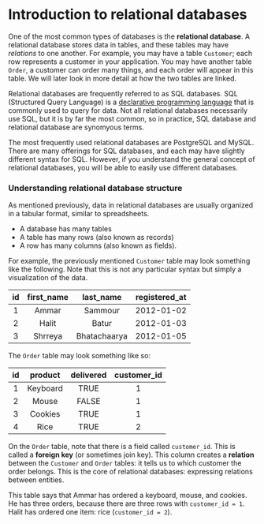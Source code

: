 # Introduction to relational databases

One of the most common types of databases is the **relational database**. A
relational database stores data in tables, and these tables may have *relations*
to one another. For example, you may have a table `Customer`; each row
represents a customer in your application. You may have another table 
`Order`, a customer can order many things, and each order will appear in this
table. We will later look in more detail at how the two tables are linked.

Relational databases are frequently referred to as SQL databases. SQL
(Structured Query Language) is a
[declarative programming
language](https://365datascience.com/tutorials/sql-tutorials/sql-declarative-language/)
that is commonly used to query for data. Not all relational databases
necessarily use SQL, but it is by far the most common, so in practice, SQL
database and relational database are synomyous terms.

The most frequently used relational databases are PostgreSQL and MySQL. There
are many offerings for SQL databases, and each may have slightly different
syntax for SQL. However, if you understand the general concept of relational
databases, you will be able to easily use different databases. 

### Understanding relational database structure
As mentioned previously, data in relational databases are usually organized in a
tabular format, similar to spreadsheets.

* A database has many tables
* A table has many rows (also known as records)
* A row has many columns (also known as fields).

For example, the previously mentioned `Customer` table may look something like
the following. Note that this is not any particular syntax but simply a
visualization of the data.

**id**|**first\_name**|**last\_name**|**registered\_at**
:-----:|:-----:|:-----:|:-----:
1|Ammar|Sammour|2012-01-02
2|Halit|Batur|2012-01-03
3|Shrreya|Bhatachaarya|2012-01-05

The `Order` table may look something like so:

**id**|**product**|**delivered**|**customer\_id**
:-----:|:-----:|:-----:|:-----:
1|Keyboard|TRUE|1
2|Mouse|FALSE|1
3|Cookies|TRUE|1
4|Rice|TRUE|2

On the `Order` table, note that there is a field called `customer_id`. This is
called a **foreign key** (or sometimes join key). This column creates a
**relation** between the `Customer` and `Order` tables: it tells us to which
customer the order belongs. This is the core of relational databases: expressing
relations between entities.

This table says that Ammar has ordered a keyboard, mouse, and cookies. He has
three orders, because there are three rows with `customer_id = 1`. Halit has ordered one item: rice (`customer_id = 2`).


